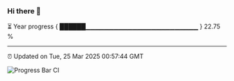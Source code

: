 ### Hi there 👋

⏳ Year progress { ██████▁▁▁▁▁▁▁▁▁▁▁▁▁▁▁▁▁▁▁▁▁▁▁▁ } 22.75 %

---

⏰ Updated on Tue, 25 Mar 2025 00:57:44 GMT

![Progress Bar CI](https://github.com/code-lakshay/GitHub-Actions-Demo/workflows/Progress%20Bar%20CI/badge.svg)
